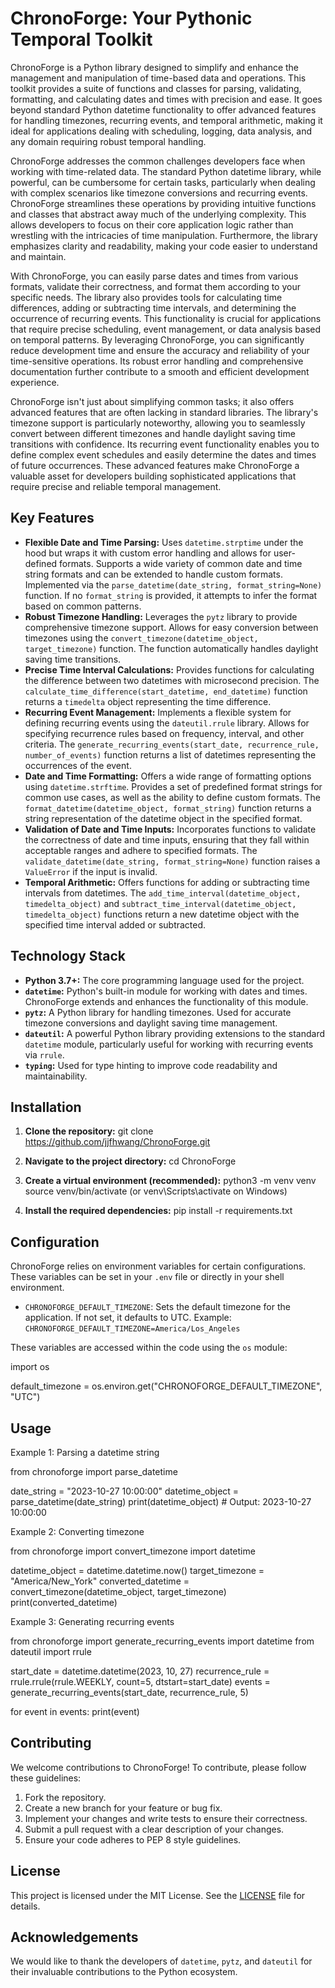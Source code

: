 # ChronoForge: Your Pythonic Temporal Toolkit

ChronoForge is a Python library designed to simplify and enhance the management and manipulation of time-based data and operations. This toolkit provides a suite of functions and classes for parsing, validating, formatting, and calculating dates and times with precision and ease. It goes beyond standard Python datetime functionality to offer advanced features for handling timezones, recurring events, and temporal arithmetic, making it ideal for applications dealing with scheduling, logging, data analysis, and any domain requiring robust temporal handling.

ChronoForge addresses the common challenges developers face when working with time-related data. The standard Python datetime library, while powerful, can be cumbersome for certain tasks, particularly when dealing with complex scenarios like timezone conversions and recurring events. ChronoForge streamlines these operations by providing intuitive functions and classes that abstract away much of the underlying complexity. This allows developers to focus on their core application logic rather than wrestling with the intricacies of time manipulation. Furthermore, the library emphasizes clarity and readability, making your code easier to understand and maintain.

With ChronoForge, you can easily parse dates and times from various formats, validate their correctness, and format them according to your specific needs. The library also provides tools for calculating time differences, adding or subtracting time intervals, and determining the occurrence of recurring events. This functionality is crucial for applications that require precise scheduling, event management, or data analysis based on temporal patterns. By leveraging ChronoForge, you can significantly reduce development time and ensure the accuracy and reliability of your time-sensitive operations. Its robust error handling and comprehensive documentation further contribute to a smooth and efficient development experience.

ChronoForge isn't just about simplifying common tasks; it also offers advanced features that are often lacking in standard libraries. The library's timezone support is particularly noteworthy, allowing you to seamlessly convert between different timezones and handle daylight saving time transitions with confidence. Its recurring event functionality enables you to define complex event schedules and easily determine the dates and times of future occurrences. These advanced features make ChronoForge a valuable asset for developers building sophisticated applications that require precise and reliable temporal management.

## Key Features

*   **Flexible Date and Time Parsing:** Uses `datetime.strptime` under the hood but wraps it with custom error handling and allows for user-defined formats. Supports a wide variety of common date and time string formats and can be extended to handle custom formats. Implemented via the `parse_datetime(date_string, format_string=None)` function. If no `format_string` is provided, it attempts to infer the format based on common patterns.
*   **Robust Timezone Handling:** Leverages the `pytz` library to provide comprehensive timezone support. Allows for easy conversion between timezones using the `convert_timezone(datetime_object, target_timezone)` function. The function automatically handles daylight saving time transitions.
*   **Precise Time Interval Calculations:** Provides functions for calculating the difference between two datetimes with microsecond precision. The `calculate_time_difference(start_datetime, end_datetime)` function returns a `timedelta` object representing the time difference.
*   **Recurring Event Management:** Implements a flexible system for defining recurring events using the `dateutil.rrule` library. Allows for specifying recurrence rules based on frequency, interval, and other criteria. The `generate_recurring_events(start_date, recurrence_rule, number_of_events)` function returns a list of datetimes representing the occurrences of the event.
*   **Date and Time Formatting:** Offers a wide range of formatting options using `datetime.strftime`. Provides a set of predefined format strings for common use cases, as well as the ability to define custom formats. The `format_datetime(datetime_object, format_string)` function returns a string representation of the datetime object in the specified format.
*   **Validation of Date and Time Inputs:** Incorporates functions to validate the correctness of date and time inputs, ensuring that they fall within acceptable ranges and adhere to specified formats. The `validate_datetime(date_string, format_string=None)` function raises a `ValueError` if the input is invalid.
*   **Temporal Arithmetic:** Offers functions for adding or subtracting time intervals from datetimes. The `add_time_interval(datetime_object, timedelta_object)` and `subtract_time_interval(datetime_object, timedelta_object)` functions return a new datetime object with the specified time interval added or subtracted.

## Technology Stack

*   **Python 3.7+:** The core programming language used for the project.
*   **`datetime`:** Python's built-in module for working with dates and times. ChronoForge extends and enhances the functionality of this module.
*   **`pytz`:** A Python library for handling timezones. Used for accurate timezone conversions and daylight saving time management.
*   **`dateutil`:** A powerful Python library providing extensions to the standard `datetime` module, particularly useful for working with recurring events via `rrule`.
*   **`typing`:** Used for type hinting to improve code readability and maintainability.

## Installation

1.  **Clone the repository:**
    git clone https://github.com/jjfhwang/ChronoForge.git

2.  **Navigate to the project directory:**
    cd ChronoForge

3.  **Create a virtual environment (recommended):**
    python3 -m venv venv
    source venv/bin/activate (or venv\Scripts\activate on Windows)

4.  **Install the required dependencies:**
    pip install -r requirements.txt

## Configuration

ChronoForge relies on environment variables for certain configurations. These variables can be set in your `.env` file or directly in your shell environment.

*   `CHRONOFORGE_DEFAULT_TIMEZONE`: Sets the default timezone for the application. If not set, it defaults to UTC. Example: `CHRONOFORGE_DEFAULT_TIMEZONE=America/Los_Angeles`

These variables are accessed within the code using the `os` module:

import os

default_timezone = os.environ.get("CHRONOFORGE_DEFAULT_TIMEZONE", "UTC")

## Usage

Example 1: Parsing a datetime string

from chronoforge import parse_datetime

date_string = "2023-10-27 10:00:00"
datetime_object = parse_datetime(date_string)
print(datetime_object) # Output: 2023-10-27 10:00:00

Example 2: Converting timezone

from chronoforge import convert_timezone
import datetime

datetime_object = datetime.datetime.now()
target_timezone = "America/New_York"
converted_datetime = convert_timezone(datetime_object, target_timezone)
print(converted_datetime)

Example 3: Generating recurring events

from chronoforge import generate_recurring_events
import datetime
from dateutil import rrule

start_date = datetime.datetime(2023, 10, 27)
recurrence_rule = rrule.rrule(rrule.WEEKLY, count=5, dtstart=start_date)
events = generate_recurring_events(start_date, recurrence_rule, 5)

for event in events:
  print(event)

## Contributing

We welcome contributions to ChronoForge! To contribute, please follow these guidelines:

1.  Fork the repository.
2.  Create a new branch for your feature or bug fix.
3.  Implement your changes and write tests to ensure their correctness.
4.  Submit a pull request with a clear description of your changes.
5.  Ensure your code adheres to PEP 8 style guidelines.

## License

This project is licensed under the MIT License. See the [LICENSE](https://github.com/jjfhwang/ChronoForge/blob/main/LICENSE) file for details.

## Acknowledgements

We would like to thank the developers of `datetime`, `pytz`, and `dateutil` for their invaluable contributions to the Python ecosystem.